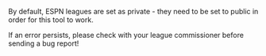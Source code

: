 By default, ESPN leagues are set as private - they need to be set to public in order for this tool to work. 

If an error persists, please check with your league commissioner before sending a bug report!